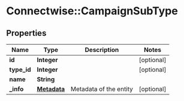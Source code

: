 # Connectwise::CampaignSubType

## Properties
Name | Type | Description | Notes
------------ | ------------- | ------------- | -------------
**id** | **Integer** |  | [optional] 
**type_id** | **Integer** |  | [optional] 
**name** | **String** |  | 
**_info** | [**Metadata**](Metadata.md) | Metadata of the entity | [optional] 


